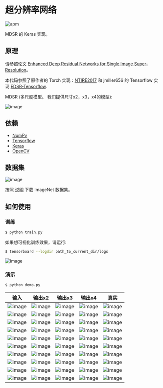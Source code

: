 # 超分辨率网络

![apm](https://img.shields.io/apm/l/vim-mode.svg)

MDSR 的 Keras 实现。

## 原理

请参照论文 [Enhanced Deep Residual Networks for Single Image Super-Resolution](https://arxiv.org/pdf/1707.02921.pdf)。

本代码参照了原作者的 Torch 实现：[NTIRE2017](https://github.com/LimBee/NTIRE2017) 和 jmiller656 的 Tensorflow 实现 [EDSR-Tensorflow](https://github.com/jmiller656/EDSR-Tensorflow).

MDSR (多尺度模型。 我们提供尺寸x2，x3，x4的模型):

![image](https://github.com/foamliu/MDSR/raw/master/images/MDSR.png)

## 依赖
- [NumPy](http://docs.scipy.org/doc/numpy-1.10.1/user/install.html)
- [Tensorflow](https://www.tensorflow.org/versions/r0.8/get_started/os_setup.html)
- [Keras](https://keras.io/#installation)
- [OpenCV](https://opencv-python-tutroals.readthedocs.io/en/latest/)

## 数据集

![image](https://github.com/foamliu/MDSR/raw/master/images/imagenet.png)

按照 [说明](https://github.com/foamliu/ImageNet-Downloader) 下载 ImageNet 数据集。


## 如何使用


### 训练
```bash
$ python train.py
```

如果想可视化训练效果，请运行:
```bash
$ tensorboard --logdir path_to_current_dir/logs
```

![image](https://github.com/foamliu/MDSR/raw/master/images/learning_curve.png)

### 演示

```bash
$ python demo.py
```

输入 | 输出x2 | 输出x3 | 输出x4 | 真实 | 
|---|---|---|---|---|
|![image](https://github.com/foamliu/MDSR/raw/master/images/0_input.png) | ![image](https://github.com/foamliu/MDSR/raw/master/images/0_out_x2.png)| ![image](https://github.com/foamliu/MDSR/raw/master/images/0_out_x3.png)| ![image](https://github.com/foamliu/MDSR/raw/master/images/0_out_x4.png)| ![image](https://github.com/foamliu/MDSR/raw/master/images/0_gt.png)|
|![image](https://github.com/foamliu/MDSR/raw/master/images/1_input.png) | ![image](https://github.com/foamliu/MDSR/raw/master/images/1_out_x2.png)| ![image](https://github.com/foamliu/MDSR/raw/master/images/1_out_x3.png)| ![image](https://github.com/foamliu/MDSR/raw/master/images/1_out_x4.png)| ![image](https://github.com/foamliu/MDSR/raw/master/images/1_gt.png)|
|![image](https://github.com/foamliu/MDSR/raw/master/images/2_input.png) | ![image](https://github.com/foamliu/MDSR/raw/master/images/2_out_x2.png)| ![image](https://github.com/foamliu/MDSR/raw/master/images/2_out_x3.png)| ![image](https://github.com/foamliu/MDSR/raw/master/images/2_out_x4.png)| ![image](https://github.com/foamliu/MDSR/raw/master/images/2_gt.png)|
|![image](https://github.com/foamliu/MDSR/raw/master/images/3_input.png) | ![image](https://github.com/foamliu/MDSR/raw/master/images/3_out_x2.png)| ![image](https://github.com/foamliu/MDSR/raw/master/images/3_out_x3.png)| ![image](https://github.com/foamliu/MDSR/raw/master/images/3_out_x4.png)| ![image](https://github.com/foamliu/MDSR/raw/master/images/3_gt.png)|
|![image](https://github.com/foamliu/MDSR/raw/master/images/4_input.png) | ![image](https://github.com/foamliu/MDSR/raw/master/images/4_out_x2.png)| ![image](https://github.com/foamliu/MDSR/raw/master/images/4_out_x3.png)| ![image](https://github.com/foamliu/MDSR/raw/master/images/4_out_x4.png)| ![image](https://github.com/foamliu/MDSR/raw/master/images/4_gt.png)|
|![image](https://github.com/foamliu/MDSR/raw/master/images/5_input.png) | ![image](https://github.com/foamliu/MDSR/raw/master/images/5_out_x2.png)| ![image](https://github.com/foamliu/MDSR/raw/master/images/5_out_x3.png)| ![image](https://github.com/foamliu/MDSR/raw/master/images/5_out_x4.png)| ![image](https://github.com/foamliu/MDSR/raw/master/images/5_gt.png)|
|![image](https://github.com/foamliu/MDSR/raw/master/images/6_input.png) | ![image](https://github.com/foamliu/MDSR/raw/master/images/6_out_x2.png)| ![image](https://github.com/foamliu/MDSR/raw/master/images/6_out_x3.png)| ![image](https://github.com/foamliu/MDSR/raw/master/images/6_out_x4.png)| ![image](https://github.com/foamliu/MDSR/raw/master/images/6_gt.png)|
|![image](https://github.com/foamliu/MDSR/raw/master/images/7_input.png) | ![image](https://github.com/foamliu/MDSR/raw/master/images/7_out_x2.png)| ![image](https://github.com/foamliu/MDSR/raw/master/images/7_out_x3.png)| ![image](https://github.com/foamliu/MDSR/raw/master/images/7_out_x4.png)| ![image](https://github.com/foamliu/MDSR/raw/master/images/7_gt.png)|
|![image](https://github.com/foamliu/MDSR/raw/master/images/8_input.png) | ![image](https://github.com/foamliu/MDSR/raw/master/images/8_out_x2.png)| ![image](https://github.com/foamliu/MDSR/raw/master/images/8_out_x3.png)| ![image](https://github.com/foamliu/MDSR/raw/master/images/8_out_x4.png)| ![image](https://github.com/foamliu/MDSR/raw/master/images/8_gt.png)|
|![image](https://github.com/foamliu/MDSR/raw/master/images/9_input.png) | ![image](https://github.com/foamliu/MDSR/raw/master/images/9_out_x2.png)| ![image](https://github.com/foamliu/MDSR/raw/master/images/9_out_x3.png)| ![image](https://github.com/foamliu/MDSR/raw/master/images/9_out_x4.png)| ![image](https://github.com/foamliu/MDSR/raw/master/images/9_gt.png)|
